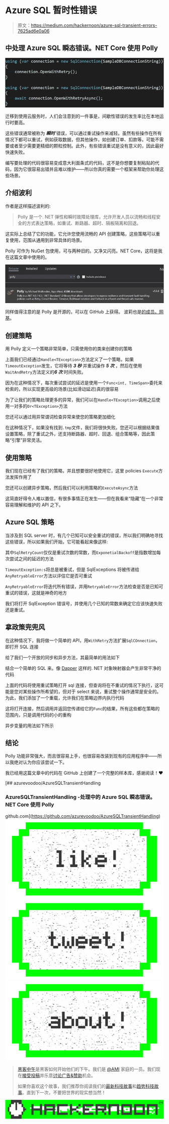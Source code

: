 # Azure SQL 暂时性错误

> 原文：<https://medium.com/hackernoon/azure-sql-transient-errors-7625ad6e0a06>

## 中处理 Azure SQL 瞬态错误。NET Core 使用 Polly

![](img/00fc61298cce01e2bd96948b17620957.png)

迁移到使用云服务时，人们会注意到的一件事是，间歇性错误的发生率比在本地运行时要高。

这些错误通常被称为 ***瞬时*** 错误，可以通过重试操作来减轻。虽然有些操作在所有情况下都可以重试，例如获取数据，但其他操作，如创建订单、扣款等。可能不需要或者至少需要更精细的颗粒控制。此外，有些错误重试是没有意义的，因此最好快速失败。

编写要处理的代码很容易变成意大利面条式的代码，这不是你想要复制粘贴的代码，因为它很容易出错并且难以维护——所以你真的需要一个框架来帮助你处理这些场景。

## 介绍波利

作者是这样描述波利的:

> Polly 是一个. NET 弹性和瞬时故障处理库，允许开发人员以流畅和线程安全的方式表达策略，如重试、断路器、超时、隔板隔离和回退。

这实际上总结了它的功能，它允许您使用流畅的 API 创建策略，这些策略可以重复使用，范围从通用到非常具体的场景。

Polly 可作为 NuGet 包使用，可与两种旧的。又净又闪亮。NET Core，这将是我在这篇文章中使用的。

![](img/7017ee1e2c8647081bf1905128411150.png)

同样值得注意的是 Polly 是开源的，可以在 GitHub 上获得。
波莉也是[的成员。网基](https://dotnetfoundation.org/)。

## 创建策略

用 Polly 定义一个策略非常简单，只需使用你的类来创建你的策略

上面我们已经通过`Handle<TException>`方法定义了一个策略，如果`TimeoutException`发生，它将等待 ***3 秒*** 并重试操作 ***5 次*** ，然后在使用`WaitAndRetry`方法定义的***6 次*** 时间失败。

因为在这种情况下，每次重试尝试的延迟是使用一个`Func<int, TimeSpan>`委托来检索的，所以实现更高级的场景(比如滑动延迟)真的很容易

为了让我们的策略处理更多的异常，我们可以在`Handle<TException>`调用之后使用一对多的`Or<TException>`方法

您还可以通过用异常谓词检查异常来使您的策略更加细化

在这种情况下，如果没有找到`.tmp`文件，我们将很快失败。您还可以根据结果值设置策略，除了重试之外，还支持断路器、超时、回退、组合策略等，因此策略“引擎”非常灵活。

## 使用策略

我们现在已经有了我们的策略，并且想要很好地使用它，这里 policies `Execute`方法发挥作用了

您还可以创建异步策略，然后我们可以利用策略的`ExecuteAsync`方法

这简直好得令人难以置信，有很多事情正在发生——但在我看来“隐藏”在一个非常容易理解和维护的 API 之下。

## Azure SQL 策略

当涉及到 SQL server 时，有几个已知可以安全重试的错误，所以我们明确地寻找这些错误，所以如果我们开始，它可能看起来像这样:

其中`SqlRetryCount`仅仅是重试次数的常数，而`ExponetialBackoff`是指数增加每次尝试之间的延迟的方法

`TimeoutException:s`将总是被重试，但是 SqlExceptions 将被传递给`AnyRetryableError`方法以评估它是否可重试

`AnyRetryableError`将迭代所有错误，并用`RetryableError`方法检查是否是已知可重试的错误，这就是神奇的地方

我们将打开 SqlException 错误号，并使用几个已知的常数来确定它应该快速失败还是重试。

## 拿政策兜兜风

在这种情况下，我将做一个简单的 API，用`WithRetry`方法扩展`SqlCOnnection`，即打开 SQL 连接

给了我们一个开放的同步和异步方法，其最简单的用法如下

结合一个简单的 SQL 来。像 [Dapper](https://github.com/StackExchange/Dapper) 这样的. NET 对象映射器会产生非常干净的代码

上面的代码将使用重试策略打开 sql 连接，但查询将在不重试的情况下执行，这可能是您对某些操作所希望的，但对于 select 来说，重试整个操作通常是安全的。为此，我们添加了一个重载，允许我们在策略边界内执行代码

这将打开连接，然后调用并返回您传递给它的`Func`的结果，所有这些都在策略的范围内，只是调用代码的小的重构

异步变量的用法如下所示

## 结论

Polly 功能非常强大，而且很容易上手，也很容易改装到现有的应用程序中——所以我绝对认为你应该尝试一下。

我已经用这篇文章中的代码在 GitHub 上创建了一个完整的样本库，感谢阅读！❤

[](https://github.com/azurevoodoo/AzureSQLTransientHandling) [## azurevoodoo/AzureSQLTransientHandling

### AzureSQLTransientHandling -处理中的 Azure SQL 瞬态错误。NET Core 使用 Polly

github.com](https://github.com/azurevoodoo/AzureSQLTransientHandling) [![](img/50ef4044ecd4e250b5d50f368b775d38.png)](http://bit.ly/HackernoonFB)[![](img/979d9a46439d5aebbdcdca574e21dc81.png)](https://goo.gl/k7XYbx)[![](img/2930ba6bd2c12218fdbbf7e02c8746ff.png)](https://goo.gl/4ofytp)

> [黑客中午](http://bit.ly/Hackernoon)是黑客如何开始他们的下午。我们是 [@AMI](http://bit.ly/atAMIatAMI) 家庭的一员。我们现在[接受投稿](http://bit.ly/hackernoonsubmission)并乐意[讨论广告&赞助](mailto:partners@amipublications.com)机会。
> 
> 如果你喜欢这个故事，我们推荐你阅读我们的[最新科技故事](http://bit.ly/hackernoonlatestt)和[趋势科技故事](https://hackernoon.com/trending)。直到下一次，不要把世界的现实想当然！

![](img/be0ca55ba73a573dce11effb2ee80d56.png)